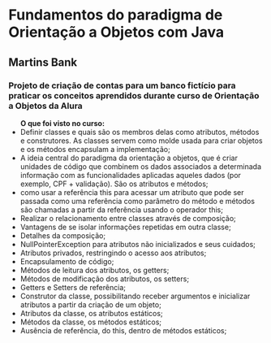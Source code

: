 <img src="http://www.pcmanias.com/wp-content/uploads/2016/02/java-development-1.jpg" alt="">

  <h1>Fundamentos do paradigma de Orientação a Objetos com Java</h1>

  <h2><strong>Martins Bank</strong> </h2>

  <h3>Projeto de criação de contas para um banco fictício para praticar os conceitos aprendidos durante curso de Orientação a Objetos da Alura</h3>

  <ul><strong>O que foi visto no curso:</strong>
    <li>Definir classes e quais são os membros delas como atributos, métodos e construtores. As classes servem como molde usada para criar objetos e os métodos encapsulam a implementação;</li>
    <li>A ideia central do paradigma da orientação a objetos, que é criar unidades de código que combinem os dados associados a determinada informação com as funcionalidades aplicadas aqueles dados (por exemplo, CPF + validação). São os atributos e métodos;</li>
    <li>como usar a referência this para acessar um atributo
      que pode ser passada como uma referência como parâmetro do método e
      métodos são chamadas a partir da referência usando o operador this;</li>
    <li>Realizar o relacionamento entre classes através de composição;</li>
    <li>Vantagens de se isolar informações repetidas em outra classe;</li>
    <li>Detalhes da composição;</li>
    <li>NullPointerException para atributos não inicializados e seus cuidados;</li>
    <li>Atributos privados, restringindo o acesso aos atributos;</li>
    <li>Encapsulamento de código;</li>
    <li>Métodos de leitura dos atributos, os getters;</li>
    <li>Métodos de modificação dos atributos, os setters;</li>
    <li>Getters e Setters de referência;</li>
    <li>Construtor da classe, possibilitando receber argumentos e inicializar atributos a partir da criação de um objeto;</li>
    <li>Atributos da classe, os atributos estáticos;</li>
    <li>Métodos da classe, os métodos estáticos;</li>
    <li>Ausência de referência, do this, dentro de métodos estáticos;</li>
  </ul>
